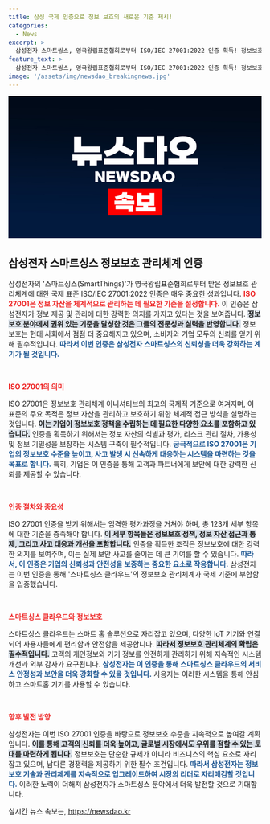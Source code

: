 ```yaml
---
title: 삼성 국제 인증으로 정보 보호의 새로운 기준 제시!
categories:
  - News
excerpt: >
  삼성전자 스마트씽스, 영국왕립표준협회로부터 ISO/IEC 27001:2022 인증 획득! 정보보호 분야의 권위 있는 표준으로, 최신 클라우드 시스템의 안전성을 입증하다. 클릭하셔서 자세한 내용을 확인해보세요!
feature_text: >
  삼성전자 스마트씽스, 영국왕립표준협회로부터 ISO/IEC 27001:2022 인증 획득! 정보보호 분야의 권위 있는 표준으로, 최신 클라우드 시스템의 안전성을 입증하다. 클릭하셔서 자세한 내용을 확인해보세요!
image: '/assets/img/newsdao_breakingnews.jpg'
---
```


<p><img src="/assets/img/newsdao_breakingnews.jpg" alt="koreaapp 속보" /></p>

<h2 data-ke-size="size26">삼성전자 스마트싱스 정보보호 관리체계 인증</h2>

<p data-ke-size="size16">삼성전자의 '스마트싱스(SmartThings)'가 영국왕립표준협회로부터 받은 정보보호 관리체계에 대한 국제 표준 ISO/IEC 27001:2022 인증은 매우 중요한 성과입니다. <b><span style="color: #ee2323;">ISO 27001은 정보 자산을 체계적으로 관리하는 데 필요한 기준을 설정합니다.</span></b> 이 인증은 삼성전자가 정보 제공 및 관리에 대한 강력한 의지를 가지고 있다는 것을 보여줍니다. <b><span style="background-color: #21538527;">정보보호 분야에서 권위 있는 기준을 달성한 것은 그들의 전문성과 실력을 반영합니다.</span></b> 정보보호는 현대 사회에서 점점 더 중요해지고 있으며, 소비자와 기업 모두의 신뢰를 얻기 위해 필수적입니다. <b><span style="color: #1a5490;">따라서 이번 인증은 삼성전자 스마트싱스의 신뢰성을 더욱 강화하는 계기가 될 것입니다.</span></b></p>

<p data-ke-size="size16">&nbsp;</p>

<p><b><span style="color: #ee2323;">ISO 27001의 의미</span></b></p>

<p data-ke-size="size16">ISO 27001은 정보보호 관리체계 이니셔티브의 최고의 국제적 기준으로 여겨지며, 이 표준의 주요 목적은 정보 자산을 관리하고 보호하기 위한 체계적 접근 방식을 설명하는 것입니다. <b><span style="background-color: #21538527;">이는 기업이 정보보호 정책을 수립하는 데 필요한 다양한 요소를 포함하고 있습니다.</span></b> 인증을 획득하기 위해서는 정보 자산의 식별과 평가, 리스크 관리 절차, 가용성 및 정보 기밀성을 보장하는 시스템 구축이 필수적입니다. <b><span style="color: #1a5490;">궁극적으로 ISO 27001은 기업의 정보보호 수준을 높이고, 사고 발생 시 신속하게 대응하는 시스템을 마련하는 것을 목표로 합니다.</span></b> 특히, 기업은 이 인증을 통해 고객과 파트너에게 보안에 대한 강력한 신뢰를 제공할 수 있습니다.</p>

<p data-ke-size="size16">&nbsp;</p>

<p><b><span style="color: #ee2323;">인증 절차와 중요성</span></b></p>

<p data-ke-size="size16">ISO 27001 인증을 받기 위해서는 엄격한 평가과정을 거쳐야 하며, 총 123개 세부 항목에 대한 기준을 충족해야 합니다. <b><span style="background-color: #21538527;">이 세부 항목들은 정보보호 정책, 정보 자산 접근과 통제, 그리고 사고 대응과 개선을 포함합니다.</span></b> 인증을 획득한 조직은 정보보호에 대한 강력한 의지를 보여주며, 이는 실제 보안 사고를 줄이는 데 큰 기여를 할 수 있습니다. <b><span style="color: #1a5490;">따라서, 이 인증은 기업의 신뢰성과 안전성을 보증하는 중요한 요소로 작용합니다.</span></b> 삼성전자는 이번 인증을 통해 '스마트싱스 클라우드'의 정보보호 관리체계가 국제 기준에 부합함을 입증했습니다.</p>

<p data-ke-size="size16">&nbsp;</p>

<p><b><span style="color: #ee2323;">스마트싱스 클라우드와 정보보호</span></b></p>

<p data-ke-size="size16">스마트싱스 클라우드는 스마트 홈 솔루션으로 자리잡고 있으며, 다양한 IoT 기기와 연결되어 사용자들에게 편리함과 안전함을 제공합니다. <b><span style="background-color: #21538527;">따라서 정보보호 관리체계의 확립은 필수적입니다.</span></b> 고객의 개인정보와 기기 정보를 안전하게 관리하기 위해 지속적인 시스템 개선과 외부 감사가 요구됩니다. <b><span style="color: #1a5490;">삼성전자는 이 인증을 통해 스마트싱스 클라우드의 서비스 안정성과 보안을 더욱 강화할 수 있을 것입니다.</span></b> 사용자는 이러한 시스템을 통해 안심하고 스마트홈 기기를 사용할 수 있습니다.</p>

<p data-ke-size="size16">&nbsp;</p>

<p><b><span style="color: #ee2323;">향후 발전 방향</span></b></p>

<p data-ke-size="size16">삼성전자는 이번 ISO 27001 인증을 바탕으로 정보보호 수준을 지속적으로 높여갈 계획입니다. <b><span style="background-color: #21538527;">이를 통해 고객의 신뢰를 더욱 높이고, 글로벌 시장에서도 우위를 점할 수 있는 토대를 마련하게 됩니다.</span></b> 정보보호는 단순한 규제가 아니라 비즈니스의 핵심 요소로 자리잡고 있으며, 남다른 경쟁력을 제공하기 위한 필수 조건입니다. <b><span style="color: #1a5490;">따라서 삼성전자는 정보보호 기술과 관리체계를 지속적으로 업그레이드하여 시장의 리더로 자리매김할 것입니다.</span></b> 이러한 노력이 더해져 삼성전자가 스마트싱스 분야에서 더욱 발전할 것으로 기대합니다.</p>
실시간 뉴스 속보는, <a href="https://newsdao.kr" rel="dofollow">https://newsdao.kr</a>


